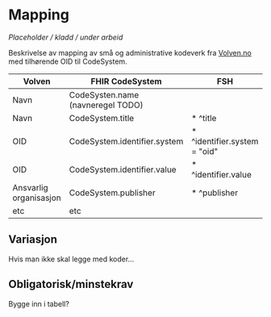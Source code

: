 # Mapping

*Placeholder / kladd / under arbeid*

Beskrivelse av mapping av små og administrative kodeverk fra [Volven.no](https://volven.no) med tilhørende OID til CodeSystem. 

| Volven        | FHIR CodeSystem | FSH |
| ------------- | ------------- | ---------|
| Navn | CodeSysten.name (navneregel TODO) | |
| Navn  | CodeSystem.title | * ^title |
| OID  | CodeSystem.identifier.system  | * ^identifier.system = "oid" |
| OID  | CodeSystem.identifier.value  | * ^identifier.value |
| Ansvarlig organisasjon | CodeSystem.publisher | * ^publisher |
| etc | etc | |

## Variasjon

Hvis man ikke skal legge med koder...

## Obligatorisk/minstekrav

Bygge inn i tabell?
